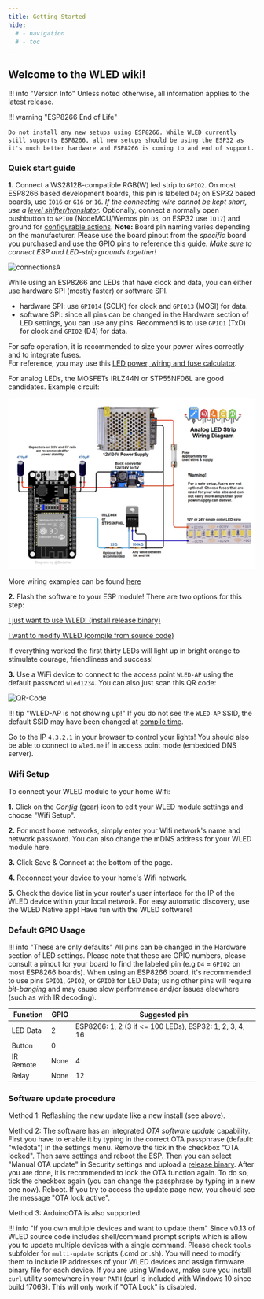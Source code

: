 ```yaml
---
title: Getting Started
hide:
  # - navigation
  # - toc
---
```


## Welcome to the WLED wiki!

!!! info "Version Info"
    Unless noted otherwise, all information applies to the latest release.

!!! warning "ESP8266 End of Life"

    Do not install any new setups using ESP8266. While WLED currently still supports ESP8266, all new setups should be using the ESP32 as it's much better hardware and ESP8266 is coming to and end of support.

### Quick start guide

**1.** Connect a  WS2812B-compatible RGB(W) led strip to `GPIO2`. On most ESP8266 based development boards, this pin is labeled `D4`; on ESP32 based boards, use `IO16` or `G16` or `16`. _If the connecting wire cannot be kept short, use a [level shifter/translator](/basics/compatible-hardware#levelshifters)._ Optionally, connect a normally open pushbutton to `GPIO0` (NodeMCU/Wemos pin `D3`, on ESP32 use `IO17`) and ground for [configurable actions](/features/macros).
**Note:** Board pin naming varies depending on the manufacturer. Please use the board pinout from the _specific_ board you purchased and use the GPIO pins to reference this guide. _Make sure to connect ESP and LED-strip grounds together!_

![connectionsA](https://github.com/Aircoookie/WLED-Docs/assets/59397047/78cc27f3-f0e4-4c04-bd3f-d35caf143456)

While using an ESP8266 and LEDs that have clock and data, you can either use hardware SPI (mostly faster) or software SPI.

  - hardware SPI: use `GPIO14` (SCLK) for clock and `GPIO13` (MOSI) for data.
  - software SPI: since all pins can be changed in the Hardware section of LED settings, you can use any pins. Recommend is to use `GPIO1` (TxD) for clock and `GPIO2` (D4) for data. 

For safe operation, it is recommended to size your power wires correctly and to integrate fuses.  
For reference, you may use this [LED power, wiring and fuse calculator](https://wled-calculator.github.io/).

For analog LEDs, the MOSFETs IRLZ44N or STP55NF06L are good candidates. Example circuit:

![image](../assets/images/content/12Vanalog_wiring.png)

More wiring examples can be found [here](/basics/compatible-led-strips/#non-addressable-led-strips)

**2.** Flash the software to your ESP module! There are two options for this step:

[I just want to use WLED! (install release binary)](/basics/install-binary)

[I want to modify WLED (compile from source code)](/advanced/compiling-wled)

If everything worked the first thirty LEDs will light up in bright orange to stimulate courage, friendliness and success!

**3.** Use a WiFi device to connect to the access point `WLED-AP` using the default password `wled1234`.
You can also just scan this QR code:

![QR-Code](https://i.ibb.co/h2YswXK/WLED-QR-Connect-WB.png)

!!! tip "WLED-AP is not showing up!"
    If you do not see the `WLED-AP` SSID, the default SSID may have been changed at [compile time](/advanced/custom-ap).

Go to the IP `4.3.2.1` in your browser to control your lights! You should also be able to connect to `wled.me` if in access point mode (embedded DNS server).

### Wifi Setup

To connect your WLED module to your home Wifi:

**1.** Click on the _Config_ (gear) icon to edit your WLED module settings and choose "Wifi Setup".

**2.** For most home networks, simply enter your Wifi network's name and network password. You can also change the mDNS address for your WLED module here.

**3.** Click Save & Connect at the bottom of the page.

**4.** Reconnect your device to your home's Wifi network.

**5.**  Check the device list in your router's user interface for the IP of the WLED device within your local network. For easy automatic discovery, use the WLED Native app! Have fun with the WLED software!

### Default GPIO Usage

!!! info "These are only defaults"
    All pins can be changed in the Hardware section of LED settings. Please note that these are GPIO numbers, please consult a pinout for your board to find the labeled pin (e.g `D4` = `GPIO2` on most ESP8266 boards). When using an ESP8266 board, it's recommended to use pins `GPIO1`, `GPIO2`, or `GPIO3` for LED Data; using other pins will require _bit-banging_ and may cause slow performance and/or issues elsewhere (such as with IR decoding).

| Function | GPIO | Suggested pin |
|---|---|---|
LED Data | 2 | ESP8266: 1, 2 (3 if <= 100 LEDs), ESP32: 1, 2, 3, 4, 16
Button | 0 | 
IR Remote| None | 4
Relay | None | 12

### Software update procedure

Method 1: Reflashing the new update like a new install (see above).

Method 2: The software has an integrated _OTA software update_ capability.
First you have to enable it by typing in the correct OTA passphrase (default: "wledota") in the settings menu.
Remove the tick in the checkbox "OTA locked". Then save settings and reboot the ESP.
Then you can select "Manual OTA update" in Security settings and upload a [release binary](https://github.com/Aircoookie/WLED/releases).
After you are done, it is recommended to lock the OTA function again.
To do so, tick the checkbox again (you can change the passphrase by typing in a new one now). Reboot.
If you try to access the update page now, you should see the message "OTA lock active".

Method 3: ArduinoOTA is also supported.

!!! info "If you own multiple devices and want to update them"
    Since v0.13 of WLED source code includes shell/command prompt scripts which is allow you to update multiple devices with a single command. Please check `tools` subfolder for `multi-update` scripts (.cmd or .sh). You will need to modify them to include IP addresses of your WLED devices and assign firmware binary file for each device. If you are using Windows, make sure you install `curl` utility somewhere in your `PATH` (curl is included with Windows 10 since build 17063). This will only work if "OTA Lock" is disabled.
